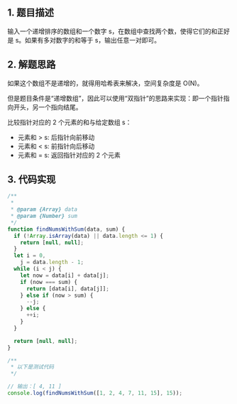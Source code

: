 ## 1. 题目描述

输入一个递增排序的数组和一个数字 s，在数组中查找两个数，使得它们的和正好是 s。如果有多对数字的和等于 s，输出任意一对即可。

## 2. 解题思路

如果这个数组不是递增的，就得用哈希表来解决，空间复杂度是 O(N)。

但是题目条件是“递增数组”，因此可以使用“双指针”的思路来实现：即一个指针指向开头，另一个指向结尾。

比较指针对应的 2 个元素的和与给定数组 s：

- 元素和 > s: 后指针向前移动
- 元素和 < s: 前指针向后移动
- 元素和 = s: 返回指针对应的 2 个元素

## 3. 代码实现

```javascript
/**
 *
 * @param {Array} data
 * @param {Number} sum
 */
function findNumsWithSum(data, sum) {
  if (!Array.isArray(data) || data.length <= 1) {
    return [null, null];
  }
  let i = 0,
    j = data.length - 1;
  while (i < j) {
    let now = data[i] + data[j];
    if (now === sum) {
      return [data[i], data[j]];
    } else if (now > sum) {
      --j;
    } else {
      ++i;
    }
  }

  return [null, null];
}

/**
 * 以下是测试代码
 */

// 输出：[ 4, 11 ]
console.log(findNumsWithSum([1, 2, 4, 7, 11, 15], 15));
```

